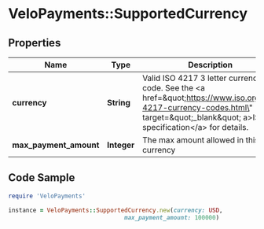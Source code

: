 # VeloPayments::SupportedCurrency

## Properties

Name | Type | Description | Notes
------------ | ------------- | ------------- | -------------
**currency** | **String** | Valid ISO 4217 3 letter currency code. See the &lt;a href&#x3D;\&quot;https://www.iso.org/iso-4217-currency-codes.html\&quot; target&#x3D;\&quot;_blank\&quot; a&gt;ISO specification&lt;/a&gt; for details. | [optional] 
**max_payment_amount** | **Integer** | The max amount allowed in this currency | [optional] 

## Code Sample

```ruby
require 'VeloPayments'

instance = VeloPayments::SupportedCurrency.new(currency: USD,
                                 max_payment_amount: 100000)
```


